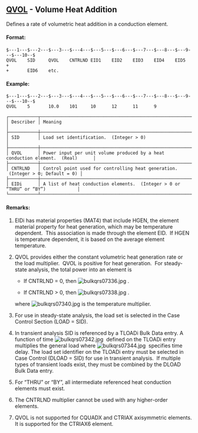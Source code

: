 ## [QVOL](https://nexus.hexagon.com/documentationcenter/bundle/MSC_Nastran_2022.4/page/Nastran_Combined_Book/qrg/bulkqrs/TOC.QVOL.xhtml) - Volume Heat Addition

Defines a rate of volumetric heat addition in a conduction element.

#### Format:

```nastran
$---1---$---2---$---3---$---4---$---5---$---6---$---7---$---8---$---9---$---10--$
QVOL    SID     QVOL    CNTRLND EID1    EID2    EID3    EID4    EID5    +       
+       EID6    etc.                                                            
```

#### Example:

```nastran
$---1---$---2---$---3---$---4---$---5---$---6---$---7---$---8---$---9---$---10--$
QVOL    5       10.0    101     10      12      11      9                       
```

```text
┌───────────┬─────────────────────────────────────────────────────────────────────────────────┐
│ Describer │ Meaning                                                                         │
├───────────┼─────────────────────────────────────────────────────────────────────────────────┤
│ SID       │ Load set identification.  (Integer > 0)                                         │
├───────────┼─────────────────────────────────────────────────────────────────────────────────┤
│ QVOL      │ Power input per unit volume produced by a heat conduction element.  (Real)      │
├───────────┼─────────────────────────────────────────────────────────────────────────────────┤
│ CNTRLND   │ Control point used for controlling heat generation.  (Integer > 0; Default = 0) │
├───────────┼─────────────────────────────────────────────────────────────────────────────────┤
│ EIDi      │ A list of heat conduction elements.  (Integer > 0 or “THRU” or “BY”)            │
└───────────┴─────────────────────────────────────────────────────────────────────────────────┘
```

#### Remarks:

1. EIDi has material properties (MAT4) that include HGEN, the element material property for heat generation, which may be temperature dependent.  This association is made through the element EID.  If HGEN is temperature dependent, it is based on the average element temperature.
2. QVOL provides either the constant volumetric heat generation rate or the load multiplier.  QVOL is positive for heat generation.  For steady-state analysis, the total power into an element is

     - If CNTRLND = 0, then  ![bulkqrs07336.jpg](https://help-be.hexagonmi.com/bundle/MSC_Nastran_2022.4/page/Nastran_Combined_Book/qrg/bulkqrs/../../../assets/bulkqrs07336.jpg?_LANG=enus) .

     - If CNTRLND > 0, then  ![bulkqrs07338.jpg](https://help-be.hexagonmi.com/bundle/MSC_Nastran_2022.4/page/Nastran_Combined_Book/qrg/bulkqrs/../../../assets/bulkqrs07338.jpg?_LANG=enus) .

     where  ![bulkqrs07340.jpg](https://help-be.hexagonmi.com/bundle/MSC_Nastran_2022.4/page/Nastran_Combined_Book/qrg/bulkqrs/../../../assets/bulkqrs07340.jpg?_LANG=enus)  is the temperature multiplier.

3. For use in steady-state analysis, the load set is selected in the Case Control Section (LOAD = SID).
4. In transient analysis SID is referenced by a TLOADi Bulk Data entry. A function of time  ![bulkqrs07342.jpg](https://help-be.hexagonmi.com/bundle/MSC_Nastran_2022.4/page/Nastran_Combined_Book/qrg/bulkqrs/../../../assets/bulkqrs07342.jpg?_LANG=enus)  defined on the TLOADi entry multiplies the general load where  ![bulkqrs07344.jpg](https://help-be.hexagonmi.com/bundle/MSC_Nastran_2022.4/page/Nastran_Combined_Book/qrg/bulkqrs/../../../assets/bulkqrs07344.jpg?_LANG=enus)  specifies time delay. The load set identifier on the TLOADi entry must be selected in Case Control (DLOAD = SID) for use in transient analysis.  If multiple types of transient loads exist, they must be combined by the DLOAD Bulk Data entry.
5. For “THRU” or “BY”, all intermediate referenced heat conduction elements must exist.
6. The CNTRLND multiplier cannot be used with any higher-order elements.
7. QVOL is not supported for CQUADX and CTRIAX axisymmetric elements. It is supported for the CTRIAX6 element.
